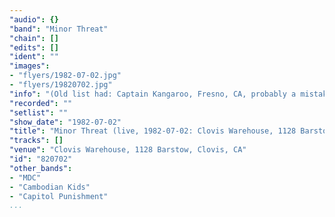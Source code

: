 ```yaml
---
"audio": {}
"band": "Minor Threat"
"chain": []
"edits": []
"ident": ""
"images":
- "flyers/1982-07-02.jpg"
- "flyers/19820702.jpg"
"info": "(Old list had: Captain Kangaroo, Fresno, CA, probably a mistake???)"
"recorded": ""
"setlist": ""
"show_date": "1982-07-02"
"title": "Minor Threat (live, 1982-07-02: Clovis Warehouse, 1128 Barstow, Clovis, CA)"
"tracks": []
"venue": "Clovis Warehouse, 1128 Barstow, Clovis, CA"
"id": "820702"
"other_bands":
- "MDC"
- "Cambodian Kids"
- "Capitol Punishment"
...
```

